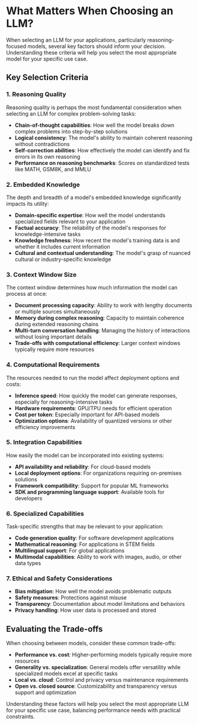 # What Matters When Choosing an LLM?

When selecting an LLM for your applications, particularly reasoning-focused models, several key factors should inform your decision. Understanding these criteria will help you select the most appropriate model for your specific use case.

## Key Selection Criteria

### 1. Reasoning Quality

Reasoning quality is perhaps the most fundamental consideration when selecting an LLM for complex problem-solving tasks:

- **Chain-of-thought capabilities**: How well the model breaks down complex problems into step-by-step solutions
- **Logical consistency**: The model's ability to maintain coherent reasoning without contradictions
- **Self-correction abilities**: How effectively the model can identify and fix errors in its own reasoning
- **Performance on reasoning benchmarks**: Scores on standardized tests like MATH, GSM8K, and MMLU

### 2. Embedded Knowledge

The depth and breadth of a model's embedded knowledge significantly impacts its utility:

- **Domain-specific expertise**: How well the model understands specialized fields relevant to your application
- **Factual accuracy**: The reliability of the model's responses for knowledge-intensive tasks
- **Knowledge freshness**: How recent the model's training data is and whether it includes current information
- **Cultural and contextual understanding**: The model's grasp of nuanced cultural or industry-specific knowledge

### 3. Context Window Size

The context window determines how much information the model can process at once:

- **Document processing capacity**: Ability to work with lengthy documents or multiple sources simultaneously
- **Memory during complex reasoning**: Capacity to maintain coherence during extended reasoning chains
- **Multi-turn conversation handling**: Managing the history of interactions without losing important details
- **Trade-offs with computational efficiency**: Larger context windows typically require more resources

### 4. Computational Requirements

The resources needed to run the model affect deployment options and costs:

- **Inference speed**: How quickly the model can generate responses, especially for reasoning-intensive tasks
- **Hardware requirements**: GPU/TPU needs for efficient operation
- **Cost per token**: Especially important for API-based models
- **Optimization options**: Availability of quantized versions or other efficiency improvements

### 5. Integration Capabilities

How easily the model can be incorporated into existing systems:

- **API availability and reliability**: For cloud-based models
- **Local deployment options**: For organizations requiring on-premises solutions
- **Framework compatibility**: Support for popular ML frameworks
- **SDK and programming language support**: Available tools for developers

### 6. Specialized Capabilities

Task-specific strengths that may be relevant to your application:

- **Code generation quality**: For software development applications
- **Mathematical reasoning**: For applications in STEM fields
- **Multilingual support**: For global applications
- **Multimodal capabilities**: Ability to work with images, audio, or other data types

### 7. Ethical and Safety Considerations

- **Bias mitigation**: How well the model avoids problematic outputs
- **Safety measures**: Protections against misuse
- **Transparency**: Documentation about model limitations and behaviors
- **Privacy handling**: How user data is processed and stored

## Evaluating the Trade-offs

When choosing between models, consider these common trade-offs:

- **Performance vs. cost**: Higher-performing models typically require more resources
- **Generality vs. specialization**: General models offer versatility while specialized models excel at specific tasks
- **Local vs. cloud**: Control and privacy versus maintenance requirements
- **Open vs. closed source**: Customizability and transparency versus support and optimization

Understanding these factors will help you select the most appropriate LLM for your specific use case, balancing performance needs with practical constraints.
